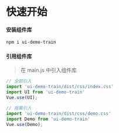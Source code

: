 # 快速开始

#### 安装组件库

```bash
npm i ui-demo-train
```

#### 引用组件库
> 在 main.js 中引入组件库

```javascript
// 全部引入
import 'ui-demo-train/dist/css/index.css'
import UI from 'ui-demo-train'
Vue.use(UI);

// 按需引入
import 'ui-demo-train/dist/css/demo.css'
import Demo from 'ui-demo-train'
Vue.use(Demo);
```
